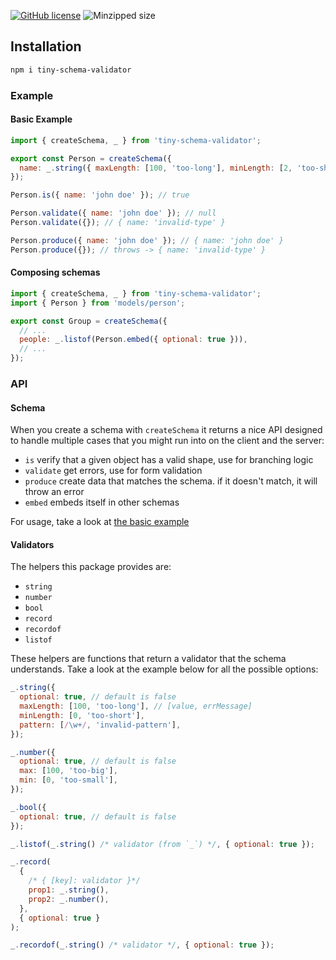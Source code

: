 [![GitHub license](https://img.shields.io/github/license/5alidz/tiny-schema-validator)](https://github.com/5alidz/tiny-schema-validator/blob/master/LICENSE) ![Minzipped size](https://img.shields.io/bundlephobia/minzip/tiny-schema-validator.svg)

## Installation

```sh
npm i tiny-schema-validator
```

### Example

#### Basic Example

```js
import { createSchema, _ } from 'tiny-schema-validator';

export const Person = createSchema({
  name: _.string({ maxLength: [100, 'too-long'], minLength: [2, 'too-short'] }),
});

Person.is({ name: 'john doe' }); // true

Person.validate({ name: 'john doe' }); // null
Person.validate({}); // { name: 'invalid-type' }

Person.produce({ name: 'john doe' }); // { name: 'john doe' }
Person.produce({}); // throws -> { name: 'invalid-type' }
```

#### Composing schemas

```js
import { createSchema, _ } from 'tiny-schema-validator';
import { Person } from 'models/person';

export const Group = createSchema({
  // ...
  people: _.listof(Person.embed({ optional: true })),
  // ...
});
```

### API

#### Schema

When you create a schema with `createSchema` it returns a nice API designed to handle multiple cases that you might run into on the client and the server:

- `is` verify that a given object has a valid shape, use for branching logic
- `validate` get errors, use for form validation
- `produce` create data that matches the schema. if it doesn't match, it will throw an error
- `embed` embeds itself in other schemas

For usage, take a look at [the basic example](#basic-example)

#### Validators

The helpers this package provides are:

- `string`
- `number`
- `bool`
- `record`
- `recordof`
- `listof`

These helpers are functions that return a validator that the schema understands. Take a look at the example below for all the possible options:

```js
_.string({
  optional: true, // default is false
  maxLength: [100, 'too-long'], // [value, errMessage]
  minLength: [0, 'too-short'],
  pattern: [/\w+/, 'invalid-pattern'],
});

_.number({
  optional: true, // default is false
  max: [100, 'too-big'],
  min: [0, 'too-small'],
});

_.bool({
  optional: true, // default is false
});

_.listof(_.string() /* validator (from `_`) */, { optional: true });

_.record(
  {
    /* { [key]: validator }*/
    prop1: _.string(),
    prop2: _.number(),
  },
  { optional: true }
);

_.recordof(_.string() /* validator */, { optional: true });
```
